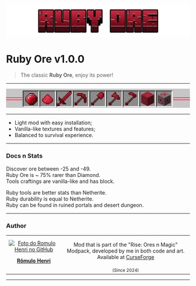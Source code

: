 <img width="800" alt="Ruby Title" src="../_docs/ruby-title.png">

# Ruby Ore v1.0.0
> The classic <strong>Ruby Ore</strong>, enjoy its power!

<hr>
<img width="800" alt="Alexandrite Tools" src="../_docs/ruby-tools.png">
<hr> 

- Light mod with easy installation;
- Vanilla-like textures and features;
- Balanced to survival experience.

<hr> 

### Docs n Stats

Discover ore between -25 and -49. <br>
Ruby Ore is ~ 75% rarer than Diamond. <br>
Tools craftings are vanilla-like and has block. <br>

Ruby tools are better stats than Netherite. <br>
Ruby durability is equal to Netherite. <br>
Ruby can be found in ruined portals and desert dungeon. <br>
<hr> 

### Author

<table>
  <tr>
    <td align="center">
      <a href="https://github.com/romhenri">
        <img src="https://avatars.githubusercontent.com/u/123867521?v=4" width="200px;" alt="Foto do Romulo Henri no GitHub"/><br>
        <p>
          <b>Rômulo Henri</b>
        </p>
      </a>
    </td>
    <td align="center">
        <p>
          Mod that is part of the "Rise: Ores n Magic" Modpack, developed by me in both code and art.
         <br> 
          Available at
          <a href="https://www.curseforge.com/minecraft/modpacks/rise-modpack" target="_blank">CurseForge</a>
          </p> 
        <sub>(Since 2024)</sub>
    </td>
  </tr>
</table>
<hr>